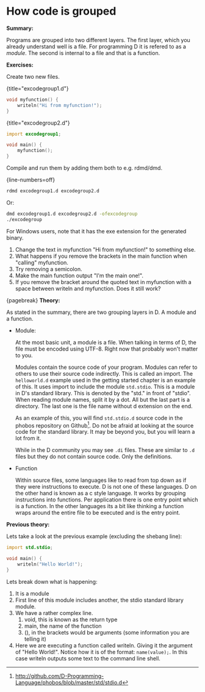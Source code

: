 # How code is grouped
**Summary:**

Programs are grouped into two different layers. The first layer, which you already understand well is a file. For programming D it is refered to as a *module*. The second is internal to a file and that is a function.

**Exercises:**

Create two new files.

{title="excodegroup1.d"}
```D
void myfunction() {
    writeln("Hi from myfunction!");
}
```

{title="excodegroup2.d"}
```D
import excodegroup1;

void main() {
	myfunction();
}
```

Compile and run them by adding them both to e.g. rdmd/dmd.

{line-numbers=off}
```sh
rdmd excodegroup1.d excodegroup2.d
```
Or:

```sh
dmd excodegroup1.d excodegroup2.d -ofexcodegroup
./excodegroup
```

For Windows users, note that it has the exe extension for the generated binary.

1. Change the text in myfunction "Hi from myfunction!" to something else.
2. What happens if you remove the brackets in the main function when "calling" myfunction.
3. Try removing a semicolon.
4. Make the main function output "I'm the main one!".
5. If you remove the bracket around the quoted text in myfunction with a space between writeln and myfunction. Does it still work?

{pagebreak}
**Theory:**

As stated in the summary, there are two grouping layers in D. A module and a function.

- Module:

   At the most basic unit, a module is a file. When talking in terms of D, the file must be encoded using UTF-8. Right now that probably won't matter to you.

   Modules contain the source code of your program. Modules can refer to others to use their source code indirectly. This is called an import. The ``helloworld.d`` example used in the getting started chapter is an example of this. It uses import to include the module ``std.stdio``. This is a module in D's standard library. This is denoted by the "std." in front of "stdio".
   When reading module names, split it by a dot. All but the last part is a directory. The last one is the file name without d extension on the end.

   As an example of this, you will find ``std.stdio.d`` source code in the phobos repository on Github[^phobosStdStdioFile]. Do not be afraid at looking at the source code for the standard library. It may be beyond you, but you will learn a lot from it.

   While in the D community you may see ``.di`` files. These are similar to ``.d`` files but they do not contain source code. Only the definitions.
- Function

   Within source files, some languages like to read from top down as if they were instructions to execute. D is not one of these languages. D on the other hand is known as a c style language. It works by grouping instructions into functions. Per application there is one entry point which is a function. In the other languages its a bit like thinking a function wraps around the entire file to be executed and is the entry point.

**Previous theory:**

Lets take a look at the previous example (excluding the shebang line):

```D
import std.stdio;

void main() {
	writeln("Hello World!");
}
```
Lets break down what is happening:

1. It is a module
2. First line of this module includes another, the stdio standard library module.
3. We have a rather complex line.
    1. void, this is known as the return type
    2. main, the name of the function
    3. (), in the brackets would be arguments (some information you are telling it)
4. Here we are executing a function called writeln. Giving it the argument of "Hello World!". Notice how it is of the format: ``name(value);``.
   In this case writeln outputs some text to the command line shell.

[^phobosStdStdioFile]: http://github.com/D-Programming-Language/phobos/blob/master/std/stdio.d